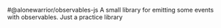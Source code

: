 #@alonewarrior/observables-js
A small library for emitting some events with observables. Just a practice library
